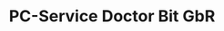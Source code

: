 ---
title: "PC-Service Doctor Bit GbR"
url: /braunfels/pc-service-doctor-bit-gbr/
shop: Computer
---
